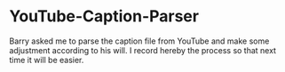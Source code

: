 # YouTube-Caption-Parser
Barry asked me to parse the caption file from YouTube and make some adjustment according to his will. I record hereby the process so that next time it will be easier.
